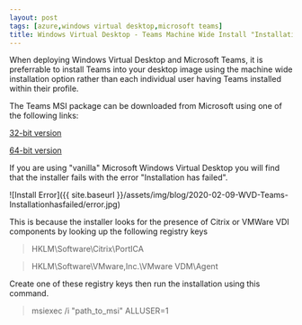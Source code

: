 ```yaml
---
layout: post
tags: [azure,windows virtual desktop,microsoft teams]
title: Windows Virtual Desktop - Teams Machine Wide Install "Installation has failed"
---
```


When deploying Windows Virtual Desktop and Microsoft Teams, it is preferrable to install Teams into your desktop image using the machine wide installation option rather than each individual user having Teams installed within their profile.

The Teams MSI package can be downloaded from Microsoft using one of the following links: 

[32-bit version](https://teams.microsoft.com/downloads/desktopurl?env=production&plat=windows&download=true&managedInstaller=true )

[64-bit version](https://teams.microsoft.com/downloads/desktopurl?env=production&plat=windows&download=true&managedInstaller=true&arch=x64)

If you are using "vanilla" Microsoft Windows Virtual Desktop you will find that the installer fails with the error "Installation has failed". 

![Install Error]({{ site.baseurl }}/assets/img/blog/2020-02-09-WVD-Teams-Installationhasfailed/error.jpg)

This is because the installer looks for the presence of Citrix or VMWare VDI components by looking up the following registry keys

> HKLM\Software\Citrix\PortICA

> HKLM\Software\VMware,Inc.\VMware VDM\Agent

Create one of these registry keys then run the installation using this command.

> msiexec /i "path_to_msi" ALLUSER=1













